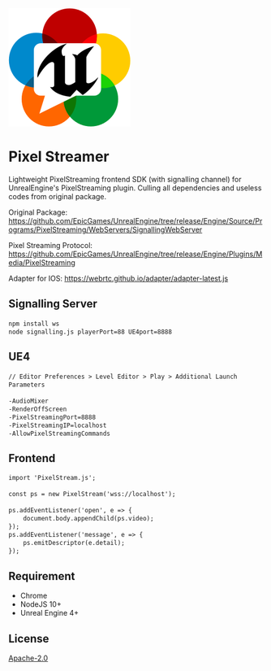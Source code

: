![](logo.png)


# Pixel Streamer

Lightweight PixelStreaming frontend SDK (with signalling channel) for UnrealEngine's PixelStreaming plugin. Culling all dependencies and useless codes from original package.

Original Package:
https://github.com/EpicGames/UnrealEngine/tree/release/Engine/Source/Programs/PixelStreaming/WebServers/SignallingWebServer

Pixel Streaming Protocol:
https://github.com/EpicGames/UnrealEngine/tree/release/Engine/Plugins/Media/PixelStreaming

Adapter for IOS:
https://webrtc.github.io/adapter/adapter-latest.js





## Signalling Server
```
npm install ws
node signalling.js playerPort=88 UE4port=8888
```


## UE4
```
// Editor Preferences > Level Editor > Play > Additional Launch Parameters

-AudioMixer 
-RenderOffScreen 
-PixelStreamingPort=8888 
-PixelStreamingIP=localhost 
-AllowPixelStreamingCommands 
```



## Frontend
```
import 'PixelStream.js';

const ps = new PixelStream('wss://localhost');

ps.addEventListener('open', e => {
    document.body.appendChild(ps.video);
});
ps.addEventListener('message', e => {
    ps.emitDescriptor(e.detail);
});
```





## Requirement
- Chrome
- NodeJS 10+
- Unreal Engine 4+


## License

[Apache-2.0](./LICENSE)